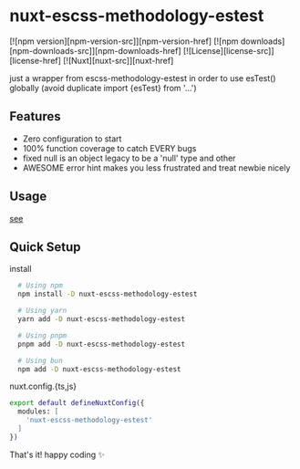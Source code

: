 # nuxt-escss-methodology-estest

[![npm version][npm-version-src]][npm-version-href]
[![npm downloads][npm-downloads-src]][npm-downloads-href]
[![License][license-src]][license-href]
[![Nuxt][nuxt-src]][nuxt-href]

just a wrapper from escss-methodology-estest in order to use esTest() globally
(avoid duplicate import {esTest} from '...')

## Features
-  Zero configuration to start
-  100% function coverage to catch EVERY bugs
-  fixed null is an object legacy to be a 'null' type and other
-  AWESOME error hint makes you less frustrated and treat newbie nicely

## Usage

[see](<http://example.com/>)

## Quick Setup

install

```bash
  # Using npm
  npm install -D nuxt-escss-methodology-estest

  # Using yarn
  yarn add -D nuxt-escss-methodology-estest

  # Using pnpm
  pnpm add -D nuxt-escss-methodology-estest

  # Using bun
  npm add -D nuxt-escss-methodology-estest
```

nuxt.config.{ts,js}

```bash
export default defineNuxtConfig({
  modules: [
    'nuxt-escss-methodology-estest'
  ]
})
```
That's it! happy coding ✨
